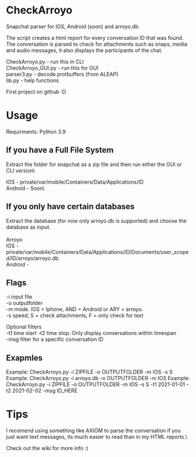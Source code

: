 # CheckArroyo
Snapchat parser for IOS, Android (soon) and arroyo.db.

The script creates a html report for every conversation ID that was found. The conversation is parsed to check for attachments such as snaps, media and audio messages, it also displays the participants of the chat.

CheckArroyo.py - run this in CLI\
CheckArroyo_GUI.py - run this for GUI\
parser3.py - decode protbuffers (from ALEAP)\
lib.py - help functions

First project on github :D

# Usage

Requirments: Python 3.9

## If you have a Full File System

Extract the folder for snapchat as a zip file and then run either the GUI or CLI version\

IOS - private/var/mobile/Containers/Data/Applications/ID\
Android - Soon\

## If you only have certain databases

Extract the database (for now only arroyo.db is supported) and choose the database as input.\
\
Arroyo\
  IOS - private/var/mobile/Containers/Data/Applications/ID/Documents/user_scoped/ID/arroyo/arroyo.db\
  Android - 
  
## Flags
-i input file\
-o outputfolder\
-m mode. IOS = Iphone, AND = Android or ARY = arroyo.\
-s speed, S = check attachments, F = only check for text

Optional filters\
-t1 time start -t2 time stop. Only display conversations within timespan\
-msg filter for a specific conversation ID

## Exapmles
Example: CheckArroyo.py -i ZIPFILE -o OUTPUTFOLDER -m IOS -s S
Example: CheckArroyo.py -i arroyo.db -o OUTPUTFOLDER -m IOS
Example: CheckArroyo.py -i ZIPFILE -o OUTPUTFOLDER -m IOS -s S -t1 2021-01-01 -t2 2021-02-02 -msg ID_HERE

# Tips

I recomend using something like AXIOM to parse the conversation if you just want text messages, its much easier to read than in my HTML reports.\

Check out the wiki for more info :)
